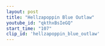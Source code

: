 ```yaml
---
layout: post
title: "Hellzapoppin Blue Outlaw"
youtube_id: "qkthxBsIeGQ"
start_time: "107"
clip_id: 'hellzapoppin_blue_outlaw'
---
```


